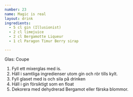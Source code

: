```yaml
---
number: 23
name: Magic is real
layout: drink
ingredients: 
  - 5 cl gin (Illusionist)
  - 2 cl limejuice 
  - 2 cl Bergamotte Liqueur
  - 1 cl Paragon Timur Berry sirap

---
```



Glas: Coupe

1) Fyll ett mixerglas med is.  
2) Häll i samtliga ingredienser utom gin  och rör tills kylt.  
3) Fyll glaset med is och sila på drinken  
4) Häll i gin försiktigt som en float  
5) Dekorera med dehydrerad Bergamot eller färska blommor.  
